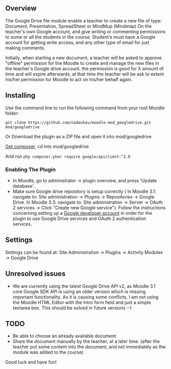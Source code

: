 ## Overview
The Google Drive file module enable a teacher to create a new file of type: Document, Presentation, SpreadSheet or MindMup (Mindmap)
On the teacher's own Google account, and give writing or commenting permissions to some or all the students in the course.
Student's must have a Google account for getting write access, and any other type of email for just making comments.

Initially, when starting a new document, a teacher will be asked to approve "offline" permission for the Moodle to create and manage
 the new files in the teacher's Google drive account. the permission is good for X amount of time and will expire afterwards, at that time
 the teacher will be ask to extent his/her permission for Moodle to act on his/her behalf again.

## Installing
Use the command line to run the following command from your root Moodle folder:
```
git clone https://github.com/nadavkav/moodle-mod_googledrive.git mod/googledrive
```
Or Download the plugin as a ZIP file and open it into mod/googledrive

[Get composer](https://getcomposer.org/download/), 
cd into mod/googledrive

And run `php composer.phar require google/apiclient:^2.0`

### Enabling The Plugin
* In Moodle, go to administrator -> plugin overview, and press 'Update database'.
* Make sure Google drive repository is setup correctly 
( In Moodle 3.1: navigate to: Site administration -> Plugins -> Repositories -> Google Drive. In Moodle 3.3: navigate to: Site administration -> Server -> OAuth 2 services -> Click "Create new Google service"). Follow the instructions concerning setting up a [Google developer account](https://docs.moodle.org/33/en/OAuth_2_Google_service) in order for the plugin to use Google Drive services and OAuth 2 authentication services. 

## Settings

Settings can be found at: Site Administration -> Plugins -> Activity Modules -> Google Drive

## Unresolved issues
* We are currently using the latest Google Drive API v2, as Moodle 3.1 core Google SDK API is using an older version which is missing
important functionality. As it is causing some conflicts, I am not using the Moodle HTML Editor with the Intro form field and just 
a simple textarea box. This should be solved in future versions :-)

## TODO 
* Be able to choose an already available document
* Share the document manually by the teacher, at a later time. (after the teacher put some content into the document, and not immediately as the module was added to the course)

Good luck and have fun!
